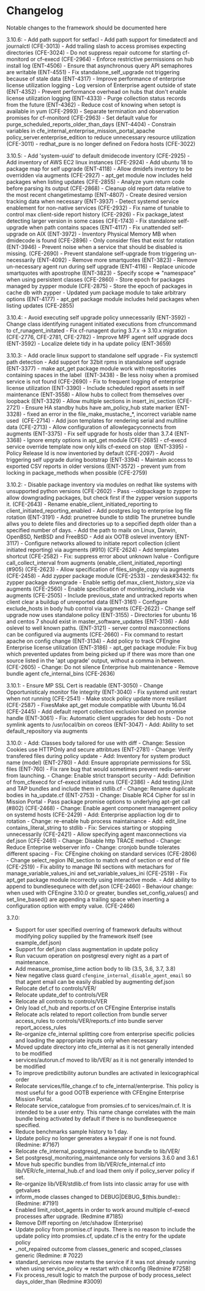 # Changelog
Notable changes to the framework should be documented here

3.10.6:
	- Add path support for setfacl
	- Add path support for timedatectl and journalctl (CFE-3013)
	- Add trailing slash to access promises expecting directories
	  (CFE-3024)
	- Do not suppress repair outcome for starting cf-monitord or cf-execd
	  (CFE-2964)
	- Enforce restrictive permissions on hub install log (ENT-4506)
	- Ensure that asynchronous query API semaphores are writable (ENT-4551)
	- Fix standalone_self_upgrade not triggering because of stale data
	  (ENT-4317)
	- Improve performance of enterprise license utilization logging
	- Log version of Enterprise agent outside of state (ENT-4352)
	- Prevent performance overhead on hubs that don't enable license utilization logging
	  (ENT-4333)
	- Purge collection status records from the future (ENT-4362)
	- Reduce cost of knowing when setopt is available in yum (CFE-2993)
	- Separate termination and observation promises for cf-monitord
	  (CFE-2963)
	- Set default value for purge_scheduled_reports_older_than_days
	  (ENT-4404)
	- Constrain variables in cfe_internal_enterprise_mission_portal_apache
	  policy_server.enterprise_edition to reduce unnecessary resource utilization
	  (CFE-3011)
	- redhat_pure is no longer defined on Fedora hosts (CFE-3022)

3.10.5:
	- Add 'system-uuid' to default dmidecode inventory (CFE-2925)
	- Add inventory of AWS EC2 linux instances (CFE-2924)
	- Add ubuntu 18 to package map for self upgrade (ENT-4118)
	- Allow dmidefs inventory to be overridden via augments (CFE-2927)
	- apt_get module now includes held packages when listing updates (CFE-2855)
	- Analyze yum return code before parsing its output (CFE-2868)
	- Cleanup old report data relative to the most recent changetimestamp
	  (ENT-4807)
	- Create desired version tracking data when necessary (ENT-3937)
	- Detect systemd service enablement for non-native services (CFE-2932)
	- Fix name of tunable to control max client-side report history
	  (CFE-2926)
	- Fix package_latest detecting larger version in some cases (CFE-1743)
	- Fix standalone self-upgrade when path contains spaces (ENT-4117)
	- Fix unattended self-upgrade on AIX (ENT-3972)
	- Inventory Physical Memory MB when dmidecode is found (CFE-2896)
	- Only consider files that exist for rotation (ENT-3946)
	- Prevent noise when a service that should be disabled is missing.
	  (CFE-2690)
	- Prevent standalone self-upgrade from triggering un-necessarily
	  (ENT-4092)
	- Remove more smartquotes (ENT-3823)
	- Remove un-necessary agent run during self upgrade (ENT-4116)
	- Replace unicode smartquotes with apostrophe (ENT-3823)
	- Specify scope => "namespace" when using persistent classes (CFE-2860)
	- Store epoch for packages managed by zypper module (CFE-2875)
	- Store the epoch of packages in cache db with zypper
	- Updated yum package module to take arbitrary options (ENT-4177)
	- apt_get package module includes held packages when listing updates
	  (CFE-2855)

3.10.4:
	- Avoid executing self upgrade policy unnecessarily (ENT-3592)
	- Change class identifying runagent initiated executions from cfruncommand to cf_runagent_initated
	- Fix cf-runagent during 3.7.x -> 3.10.x migration
	  (CFE-2776, CFE-2781, CFE-2782)
	- Improve MPF agent self upgrade docs (ENT-3592)
	- Localize delete tidy in ha update policy (ENT-3659)

3.10.3:
	- Add oracle linux support to standalone self upgrade
	- Fix systemctl path detection
	- Add support for 32bit rpms in standalone self upgrade (ENT-3377)
	- make apt_get package module work with repositories containing spaces in the label
	  (ENT-3438)
	- Be less noisy when a promised service is not found (CFE-2690)
	- Fix to frequent logging of enterprise license utilization (ENT-3390)
	- Include scheduled report assets in self maintenance (ENT-3558)
	- Allow hubs to collect from themselves over loopback (ENT-3329)
	- Allow multiple sections in insert_ini_section (CFE-2721)
	- Ensure HA standby hubs have am_policy_hub state marker (ENT-3328)
	- fixed an error in the file_make_mustache_*, incorrect variable name used
	  (CFE-2714)
	- Add json templates for rendering serial and multiline data (CFE-2713)
	- Allow configuration of allowlegacyconnects from augments (ENT-3375)
	- Fix self upgrade for hosts older than 3.7.4 (ENT-3368)
	- Ignore empty options in apt_get module (CFE-2685)
	- cf-execd service override template now only kills cf-execd on stop
	  (ENT-3395)
	- Policy Release Id is now inventoried by default (CFE-2097)
	- Avoid triggering self upgrade during bootstrap (ENT-3394)
	- Maintain access to exported CSV reports in older versions (ENT-3572)
	- prevent yum from locking in package_methods when possible (CFE-2759)

3.10.2:
	- Disable package inventory via modules on redhat like systems with unsupported python versions
	  (CFE-2602)
	- Pass --oldpackage to zypper to allow downgrading packages, but check first if the zypper version supports it.
	  (CFE-2643)
	- Rename enable_client_initiated_reporting to client_initiated_reporting_enabled
	- Add postgres.log to enterprise log file rotation (ENT-3191)
	- Add: prunetree bundle to stdlib
	  The prunetree bundle allws you to delete files and directories up to a
	  sepcified depth older than a specified number of days.
	- Add the path to mailx on Linux, Darwin, OpenBSD, NetBSD and FreeBSD
	- Add aix OOTB oslevel inventory (ENT-3117)
	- Configure networks allowed to initiate report collection (client initiated reporting) via augments (#910)
	  (CFE-2624)
	- Add templates shortcut (CFE-2582)
	- Fix: suppress error about unknown lvalue
	- Configure call_collect_interval from augments (enable_client_initiated_reporting) (#905)
	  (CFE-2623)
	- Allow specification of files_single_copy via augments (CFE-2458)
	- Add zypper package module (CFE-2533)
	- zendesk#3432: fix zypper package downgrade
	- Enable settig def.max_client_history_size via augments (CFE-2560)
	- Enable specification of monitoring_include via augments (CFE-2505)
	- Include previous_state and untracked reports when client clear a buildup of unreported data
	  (ENT-3161)
	- Configure exclude_hosts in body hub control via augments (CFE-2622)
	- Change self upgrade now uses standalone policy (ENT-3155)
	- Directories for ubuntu 16 and centos 7 should exist in master_software_updates
	  (ENT-3136)
	- Add oslevel to well known paths. (ENT-3121)
	- server control maxconnections can be configured via augments
	  (CFE-2660)
	- Fix command to restart apache on config change (ENT-3134)
	- Add policy to track CFEngine Enterprise license utilization
	  (ENT-3186)
	- apt_get package module: Fix bug which prevented updates
	  from being picked up if there was more than one source listed in the
	  'apt upgrade' output, without a comma in between. (CFE-2605)
	- Change: Do not silence Enterprise hub maintenance
	- Remove bundle agent cfe_internal_bins (CFE-2636)

3.10.1:
	- Ensure MP SSL Cert is readable (ENT-3050)
	- Change Opportunisticaly monitor file integrity (ENT-3040)
	- Fix systemd unit restart when not running (CFE-2541)
	- Make stock policy update more resiliant (CFE-2587)
	- FixesMake apt_get module compatible with Ubuntu 16.04 (CFE-2445)
	- Add default report collection exclusion based on promise handle
	  (ENT-3061)
	- Fix: Automatic client upgrades for deb hosts
	- Do not symlink agents to /usr/local/bin on coreos (ENT-3047)
	- Add: Ability to set default_repository via augments

3.10.0:
	- Add: Classes body tailored for use with diff
	- Change: Session Cookies use HTTPOnly and secure attribtues (ENT-2781)
	- Change: Verify transfered files during policy update
	- Add: Inventory for system product name (model) (ENT-2780)
	- Add: Ensure appropriate permissions for SSL files (ENT-760)
	- Fix rare bug that would sometimes prevent redis-server from launching.
	- Change: Enable strict transport security
	- Add: Definition of from_cfexecd for cf-execd initiated runs
	  (CFE-2386)
	- Add testing jUnit and TAP bundles and include them in stdlib.cf
	- Change: Rename duplicate bodies in ha_update.cf (ENT-2753)
	- Change: Disable RC4 Cipher for ssl in Mission Portal
	- Pass package promise options to underlying apt-get call (#802)
	  (CFE-2468)
	- Change: Enable agent component management policy on systemd hosts
	  (CFE-2429)
	- Add: Enterprise appliaction log dir to rotation
	- Change: re-enable hub process maintainance
	- Add: edit_line contains_literal_string to stdlib
	- Fix: Services starting or stopping unnecessarily (CFE-2421)
	- Allow specifying agent maxconnections via def.json (CFE-2461)
	- Change: Disable http TRACE method
	- Change: Reduce Enteprise webserver info
	- Change: cronjob bundle tolerates different spacing
	- Fix: CFEngine choking on standard services (CFE-2806)
	- Change select_region INI_section to match end of section or end of file
	  (CFE-2519)
	- Fix ability to manage INI sections with metachars for
	  manage_variable_values_ini and set_variable_values_ini (CFE-2519)
	- Fix apt_get package module incorrectly using interactive mode.
	- Add ability to append to bundlesequnece with def.json (CFE-2460)
	- Behaviour change: when used with CFEngine 3.10.0 or greater,
	  bundles set_config_values() and set_line_based() are appending a
	  trailing space when inserting a configuration option with empty value.
	  (CFE-2466)

3.7.0:
 - Support for user specified overring of framework defaults without modifying
   policy supplied by the framework itself (see example_def.json)
 - Support for def.json class augmentation in update policy
 - Run vacuum operation on postgresql every night as a part of maintenance.
 - Add measure_promise_time action body to lib (3.5, 3.6, 3.7, 3.8)
 - New negative class guard `cfengine_internal_disable_agent_email` so that
   agent email can be easily disabled by augmenting def.json
 - Relocate def.cf to controls/VER/
 - Relocate update_def to controls/VER
 - Relocate all controls to controls/VER
 - Only load cf_hub and reports.cf on CFEngine Enterprise installs
 - Relocate acls related to report collection from bundle server access_rules
   to controls/VER/reports.cf into bundle server report_access_rules
 - Re-organize cfe_internal splitting core from enterprise specific policies
   and loading the appropriate inputs only when necessary
 - Moved update directory into cfe_internal as it is not generally intended to
   be modified
 - services/autorun.cf moved to lib/VER/ as it is not generally intended to be
   modified
 - To improve predictibility autorun bundles are activated in lexicographical
   order
 - Relocate services/file_change.cf to cfe_internal/enterprise. This policy is
   most useful for a good OOTB experience with CFEngine Enterprise Mission
   Portal.
 - Relocate service_catalogue from promsies.cf to services/main.cf. It is
   intended to be a user entry. This name change correlates with the main
   bundle being activated by default if there is no bundlesequence specified.
 - Reduce benchmarks sample history to 1 day.
 - Update policy no longer generates a keypair if one is not found. (Redmine: #7167)
 - Relocate cfe_internal_postgresql_maintenance bundle to lib/VER/
 - Set postgresql_monitoring_maintenance only for versions 3.6.0 and 3.6.1
 - Move hub specific bundles from lib/VER/cfe_internal.cf into lib/VER/cfe_internal_hub.cf
   and load them only if policy_server policy if set.
 - Re-organize lib/VER/stdlib.cf from lists into classic array for use with getvalues
 - inform_mode classes changed to DEBUG|DEBUG_$(this.bundle):: (Redmine: #7191)
 - Enabled limit_robot_agents in order to work around multiple cf-execd
   processes after upgrade. (Redmine #7185)
 - Remove Diff reporting on /etc/shadow (Enterprise)
 - Update policy from promise.cf inputs. There is no reason to include the
   update policy into promsies.cf, update.cf is the entry for the update policy
 - _not_repaired outcome from classes_generic and scoped_classes generic (Redmine: # 7022)
 - standard_services now restarts the service if it was not already running
   when using service_policy => restart with chkconfig (Redmine #7258)
 - Fix process_result logic to match the purpose of body process_select
   days_older_than (Redmine #3009)
